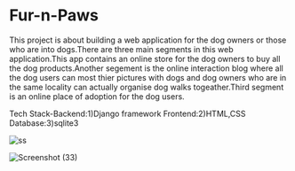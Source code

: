 # Fur-n-Paws

This project is about building a web application for the dog owners or those who are into dogs.There are three main segments in this web application.This app contains an online store for the dog owners to buy all the dog products.Another segement is the online interaction blog where all the dog users can most thier pictures with dogs and dog owners who are in the same locality can actually organise dog walks togeather.Third segment is an online place of adoption for the dog users.

Tech Stack-Backend:1)Django framework
           Frontend:2)HTML,CSS
           Database:3)sqlite3 
           
![ss](https://user-images.githubusercontent.com/37501823/80781165-004f4280-8b8f-11ea-8c36-beda017888fd.png)


![Screenshot (33)](https://user-images.githubusercontent.com/37501823/80780773-bf0a6300-8b8d-11ea-9e7e-7be0f789af31.png)
